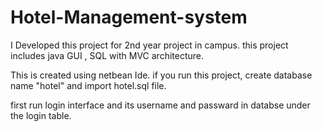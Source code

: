 # Hotel-Management-system
I Developed this project for 2nd year project in campus. this project includes java GUI , SQL with MVC architecture.

This is created using netbean Ide.
if you run this project, create database name "hotel" and import hotel.sql file.

first run login interface and its username and passward in databse under the login table.
